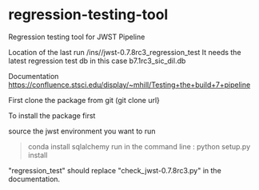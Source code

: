 # regression-testing-tool
Regression testing tool for JWST Pipeline

Location of the last run /ins//jwst-0.7.8rc3_regression_test
It needs the latest regression test db in this case b7.1rc3_sic_dil.db 

Documentation https://confluence.stsci.edu/display/~mhill/Testing+the+build+7+pipeline

First clone the package from git (git clone url}

To install the package first

source the jwst environment you want to run
>conda install sqlalchemy
run in the command line : 
>python setup.py install

"regression_test" should replace "check_jwst-0.7.8rc3.py" in the documentation.
